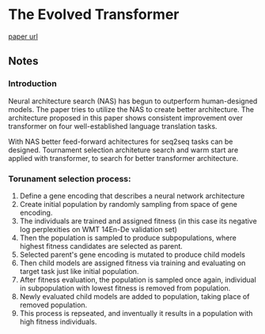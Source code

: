 # The Evolved Transformer

[paper url](https://arxiv.org/abs/1901.11117)

## Notes


### Introduction

Neural architecture search (NAS) has begun to outperform human-designed models. The paper tries to utilize the NAS to create better architecture. The architecture proposed in this paper shows consistent improvement over transformer on four well-established language translation tasks.


With NAS better feed-forward achitectures for seq2seq tasks can be designed. Tournament selection architeture search and warm start are applied with transformer, to search for better transformer architecture.


### Torunament selection process:

1. Define a gene encoding that describes a neural network architecture
1. Create initial population by randomly sampling from space of gene encoding.
1. The individuals are trained and assigned fitness (in this case its negative log perplexities on WMT 14En-De validation set)
1. Then the population is sampled to produce subpopulations, where highest fitness candidates are selected as parent.
1.  Selected parent's gene encoding is mutated to produce child models
1. Then child models are assigned fitness via training and evaluating on target task just like initial population.
1. After fitness evaluation, the population is sampled once again, individual in subpopulation with lowest fitness is removed from population.
1. Newly evaluated child models are added to population, taking place of removed population.
1. This process is repseated, and inventually it results in a population with high fitness individuals.



